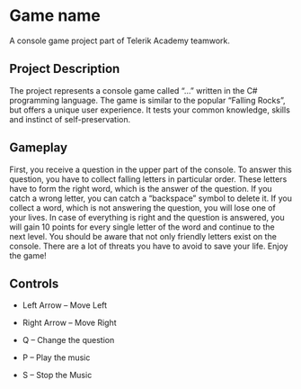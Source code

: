 # Game name
A console game project part of Telerik Academy teamwork.
## Project Description

The project represents a console game called “…” written in the C# programming language. The game is similar to the popular “Falling Rocks”, but offers a unique user experience. It tests your common knowledge, skills and instinct of self-preservation.

## Gameplay

First, you receive a question in the upper part of the console. To answer this question, you have to collect falling letters in particular order. These letters have to form the right word, which is the answer of the question. If you catch a wrong letter, you can catch a “backspace” symbol to delete it. If you collect a word, which is not answering the question, you will lose one of your lives. In case of everything is right and the question is answered, you will gain 10 points for every single letter of the word and continue to the next level. You should be aware that not only friendly letters exist on the console. There are a lot of threats you have to avoid to save your life. Enjoy the game!

## Controls

* Left Arrow – Move Left

* Right Arrow – Move Right

* Q – Change the question

* P – Play the music

* S – Stop the Music
